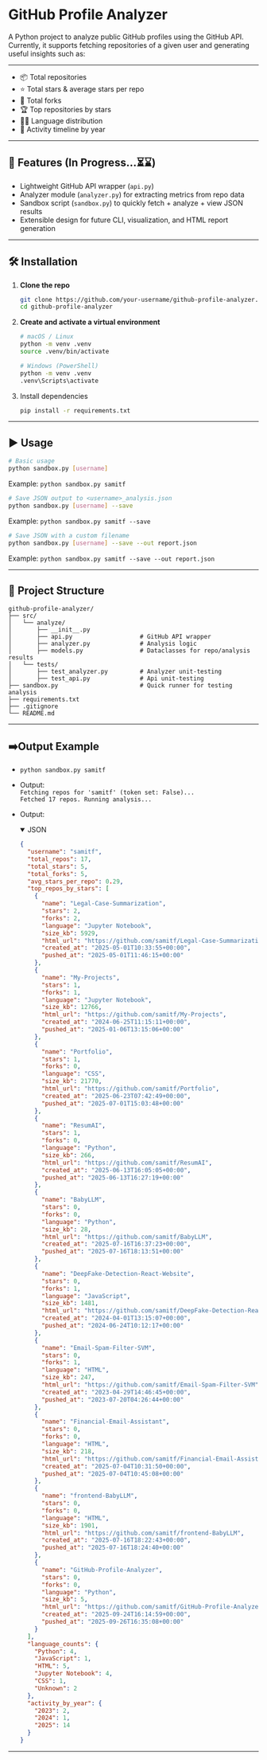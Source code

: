 # GitHub Profile Analyzer

A Python project to analyze public GitHub profiles using the GitHub API.  
Currently, it supports fetching repositories of a given user and generating useful insights such as:

---

- 📦 Total repositories  
- ⭐ Total stars & average stars per repo  
- 🍴 Total forks  
- 🏆 Top repositories by stars  
- 🧑‍💻 Language distribution  
- 📅 Activity timeline by year  

---

## 🚀 Features (In Progress...⏳⌛)
- Lightweight GitHub API wrapper (`api.py`)  
- Analyzer module (`analyzer.py`) for extracting metrics from repo data  
- Sandbox script (`sandbox.py`) to quickly fetch + analyze + view JSON results  
- Extensible design for future CLI, visualization, and HTML report generation  

---

## 🛠️ Installation

1. **Clone the repo**
   ```bash
   git clone https://github.com/your-username/github-profile-analyzer.git
   cd github-profile-analyzer

2. **Create and activate a virtual environment**
   ```bash
   # macOS / Linux
   python -m venv .venv
   source .venv/bin/activate
   ```
   ```bash
   # Windows (PowerShell)
   python -m venv .venv
   .venv\Scripts\activate
   ```

3. Install dependencies
   ```bash
   pip install -r requirements.txt

---

## ▶️ Usage
```bash
# Basic usage
python sandbox.py [username]
```
Example: ```python sandbox.py samitf```
```bash
# Save JSON output to <username>_analysis.json
python sandbox.py [username] --save
```
Example: ```python sandbox.py samitf --save```
```bash
# Save JSON with a custom filename
python sandbox.py [username] --save --out report.json
```
Example: ```python sandbox.py samitf --save --out report.json```

---

## 📂 Project Structure
   ```pgsql
   github-profile-analyzer/
   ├── src/
   │   └── analyze/
   │       ├── __init__.py
   │       ├── api.py                   # GitHub API wrapper
   │       ├── analyzer.py              # Analysis logic
   │       ├── models.py                # Dataclasses for repo/analysis results
   │   └── tests/
   │       ├── test_analyzer.py         # Analyzer unit-testing
   │       ├── test_api.py              # Api unit-testing
   ├── sandbox.py                       # Quick runner for testing analysis
   ├── requirements.txt
   ├── .gitignore
   └── README.md
   ```
---

## ➡️Output Example
- ```python sandbox.py samitf```
- Output:\
  ```Fetching repos for 'samitf' (token set: False)...```\
  ```Fetched 17 repos. Running analysis...```
  
- Output:
  <details open>
  <summary>JSON</summary>
     
  ```JSON
  {
    "username": "samitf",
    "total_repos": 17,
    "total_stars": 5,
    "total_forks": 5,
    "avg_stars_per_repo": 0.29,
    "top_repos_by_stars": [
      {
        "name": "Legal-Case-Summarization",
        "stars": 2,
        "forks": 2,
        "language": "Jupyter Notebook",
        "size_kb": 5929,
        "html_url": "https://github.com/samitf/Legal-Case-Summarization",
        "created_at": "2025-05-01T10:33:55+00:00",
        "pushed_at": "2025-05-01T11:46:15+00:00"
      },
      {
        "name": "My-Projects",
        "stars": 1,
        "forks": 1,
        "language": "Jupyter Notebook",
        "size_kb": 12766,
        "html_url": "https://github.com/samitf/My-Projects",
        "created_at": "2024-06-25T11:15:11+00:00",
        "pushed_at": "2025-01-06T13:15:06+00:00"
      },
      {
        "name": "Portfolio",
        "stars": 1,
        "forks": 0,
        "language": "CSS",
        "size_kb": 21770,
        "html_url": "https://github.com/samitf/Portfolio",
        "created_at": "2025-06-23T07:42:49+00:00",
        "pushed_at": "2025-07-01T15:03:48+00:00"
      },
      {
        "name": "ResumAI",
        "stars": 1,
        "forks": 0,
        "language": "Python",
        "size_kb": 266,
        "html_url": "https://github.com/samitf/ResumAI",
        "created_at": "2025-06-13T16:05:05+00:00",
        "pushed_at": "2025-06-13T16:27:19+00:00"
      },
      {
        "name": "BabyLLM",
        "stars": 0,
        "forks": 0,
        "language": "Python",
        "size_kb": 28,
        "html_url": "https://github.com/samitf/BabyLLM",
        "created_at": "2025-07-16T16:37:23+00:00",
        "pushed_at": "2025-07-16T18:13:51+00:00"
      },
      {
        "name": "DeepFake-Detection-React-Website",
        "stars": 0,
        "forks": 1,
        "language": "JavaScript",
        "size_kb": 1481,
        "html_url": "https://github.com/samitf/DeepFake-Detection-React-Website",
        "created_at": "2024-04-01T13:15:07+00:00",
        "pushed_at": "2024-06-24T10:12:17+00:00"
      },
      {
        "name": "Email-Spam-Filter-SVM",
        "stars": 0,
        "forks": 1,
        "language": "HTML",
        "size_kb": 247,
        "html_url": "https://github.com/samitf/Email-Spam-Filter-SVM",
        "created_at": "2023-04-29T14:46:45+00:00",
        "pushed_at": "2023-07-20T04:26:44+00:00"
      },
      {
        "name": "Financial-Email-Assistant",
        "stars": 0,
        "forks": 0,
        "language": "HTML",
        "size_kb": 218,
        "html_url": "https://github.com/samitf/Financial-Email-Assistant",
        "created_at": "2025-07-04T10:31:50+00:00",
        "pushed_at": "2025-07-04T10:45:08+00:00"
      },
      {
        "name": "frontend-BabyLLM",
        "stars": 0,
        "forks": 0,
        "language": "HTML",
        "size_kb": 1901,
        "html_url": "https://github.com/samitf/frontend-BabyLLM",
        "created_at": "2025-07-16T18:22:43+00:00",
        "pushed_at": "2025-07-16T18:24:40+00:00"
      },
      {
        "name": "GitHub-Profile-Analyzer",
        "stars": 0,
        "forks": 0,
        "language": "Python",
        "size_kb": 5,
        "html_url": "https://github.com/samitf/GitHub-Profile-Analyzer",
        "created_at": "2025-09-24T16:14:59+00:00",
        "pushed_at": "2025-09-26T16:35:08+00:00"
      }
    ],
    "language_counts": {
      "Python": 4,
      "JavaScript": 1,
      "HTML": 5,
      "Jupyter Notebook": 4,
      "CSS": 1,
      "Unknown": 2
    },
    "activity_by_year": {
      "2023": 2,
      "2024": 1,
      "2025": 14
    }
  }
  ```
  </details>

---
